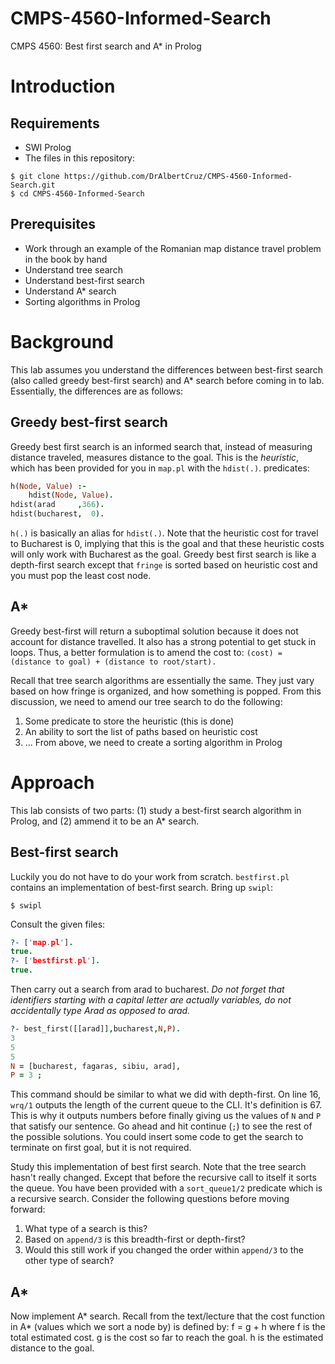 # CMPS-4560-Informed-Search
CMPS 4560: Best first search and A* in Prolog

# Introduction

## Requirements

* SWI Prolog
* The files in this repository:
```shell
$ git clone https://github.com/DrAlbertCruz/CMPS-4560-Informed-Search.git
$ cd CMPS-4560-Informed-Search
```

## Prerequisites

* Work through an example of the Romanian map distance travel problem in the book by hand
* Understand tree search
* Understand best-first search
* Understand A* search
* Sorting algorithms in Prolog

# Background

This lab assumes you understand the differences between best-first search (also called greedy best-first search) and A* search before coming in to lab. Essentially, the differences are as follows:

## Greedy best-first search

Greedy best first search is an informed search that, instead of measuring distance traveled, measures distance to the goal. This is the *heuristic*, which has been provided for you in `map.pl` with the `hdist(.)`. predicates:
```prolog
h(Node, Value) :- 
    hdist(Node, Value).
hdist(arad     ,366).
hdist(bucharest,  0).
```
`h(.)` is basically an alias for `hdist(.)`. Note that the heuristic cost for travel to Bucharest is 0, implying that this is the goal and that these heuristic costs will only work with Bucharest as the goal. Greedy best first search is like a depth-first search except that `fringe` is sorted based on heuristic cost and you must pop the least cost node.

## A*

Greedy best-first will return a suboptimal solution because it does not account for distance travelled. It also has a strong potential to get stuck in loops. Thus, a better formulation is to amend the cost to: `(cost) = (distance to goal) + (distance to root/start).`

Recall that tree search algorithms are essentially the same. They just vary based on how fringe is organized, and how something is popped. From this discussion, we need to amend our tree search to do the following:

1. Some predicate to store the heuristic (this is done)
1. An ability to sort the list of paths based on heuristic cost
1. ... From above, we need to create a sorting algorithm in Prolog

# Approach

This lab consists of two parts: (1) study a best-first search algorithm in Prolog, and (2) ammend it to be an A* search.

## Best-first search

Luckily you do not have to do your work from scratch. `bestfirst.pl` contains an implementation of best-first search. Bring up `swipl`:

```shell
$ swipl
```

Consult the given files:

```prolog
?- ['map.pl'].
true.
?- ['bestfirst.pl'].
true.
```

Then carry out a search from arad to bucharest. *Do not forget that identifiers starting with a capital letter are actually variables, do not accidentally type Arad as opposed to arad.*

```prolog
?- best_first([[arad]],bucharest,N,P).
3
5
5
N = [bucharest, fagaras, sibiu, arad],
P = 3 ;
```

This command should be similar to what we did with depth-first. On line 16, `wrq/1` outputs the length of the current queue to the CLI. It's definition is 67. This is why it outputs numbers before finally giving us the values of `N` and `P` that satisfy our sentence. Go ahead and hit continue (`;`) to see the rest of the possible solutions. You could insert some code to get the search to terminate on first goal, but it is not required.

Study this implementation of best first search. Note that the tree search hasn't really changed. Except that before the recursive call to itself it sorts the queue. You have been provided with a `sort_queue1/2` predicate which is a recursive search. Consider the following questions before moving forward:

1. What type of a search is this?
1. Based on `append/3` is this breadth-first or depth-first?
1. Would this still work if you changed the order within `append/3` to the other type of search?

## A*

Now implement A* search. Recall from the text/lecture that the cost function in A* (values which we sort a node by) is defined by:
f = g + h
where f is the total estimated cost. g is the cost so far to reach the goal. h is the estimated distance to the goal. 
